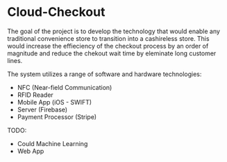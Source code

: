 # Cloud-Checkout
The goal of the project is to develop the technology that would enable any traditional convenience store to transition into a cashireless store. This would increase the effieciency of the checkout process by an order of magnitude and reduce the chekout wait time by eleminate long customer lines. 

The system utilizes a range of software and hardware technologies:

* NFC (Near-field Communication) 
* RFID Reader 
* Mobile App (iOS - SWIFT)
* Server (Firebase)
* Payment Processor (Stripe)

TODO:
* Could Machine Learning
* Web App

